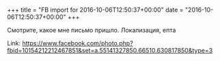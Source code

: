 +++
title = "FB import for 2016-10-06T12:50:37+00:00"
date = "2016-10-06T12:50:37+00:00"
+++

Смотрите, какое мне письмо пришло. Локализация, епта


Link: https://www.facebook.com/photo.php?fbid=10154212212467851&set=a.55141327850.66510.630817850&type=3
